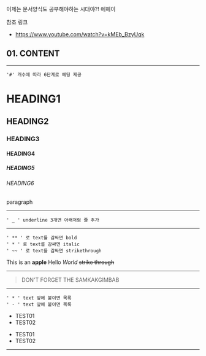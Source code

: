 이제는 문서양식도 공부해야하는 시대야?! 에헤이



참조 링크 
- https://www.youtube.com/watch?v=kMEb_BzyUqk


## 01. CONTENT


___

<!-- HEADING -->
	'#' 개수에 따라 6단계로 헤딩 제공
# HEADING1
## HEADING2
### HEADING3
#### HEADING4
##### HEADING5
###### HEADING6

paragraph
___

<!-- LINE -->
	' _ ' underline 3개면 아래처럼 줄 추가

___

<!-- TEXT ATTRIBUTE -->
	' ** ' 로 text를 감싸면 bold
	' * ' 로 text를 감싸면 italic
	' ~~ ' 로 text를 감싸면 strikethrough

This is an **apple**
Hello  *World*
~~strike through~~
___

<!-- QUOTE --> 
> DON'T FORGET THE SAMKAKGIMBAB
___

<!-- BULLET LIST -->
	' * ' text 앞에 붙이면 목록
	' - ' text 앞에 붙이면 목록

* TEST01
* TEST02

- TEST01
- TEST02
___

<!-- NUMBERED LIST -->

